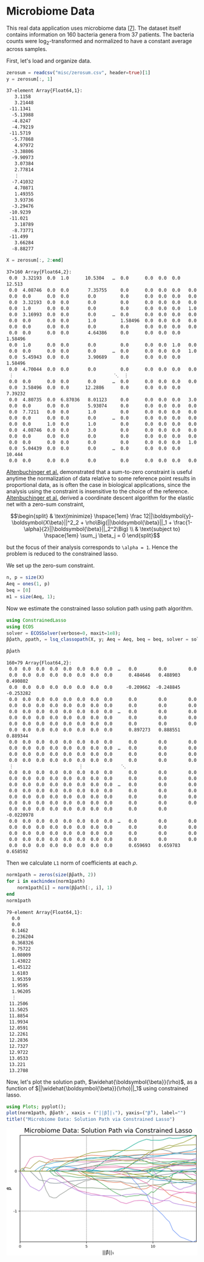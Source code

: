 
# Microbiome Data


   This real data application uses microbiome data [[7](../references.md#7)]. The dataset itself contains information on 160 bacteria genera from 37 patients. The bacteria counts were $\log_2$-transformed and normalized to have a constant average across samples.

First, let's load and organize data.


```julia
zerosum = readcsv("misc/zerosum.csv", header=true)[1]
y = zerosum[:, 1]
```




    37-element Array{Float64,1}:
       3.1158 
       3.21448
     -11.1341 
      -5.13988
      -4.8247 
      -4.79219
     -11.5719 
      -5.77868
       4.97972
      -3.38806
      -9.90973
       3.07384
       2.77814
       ⋮      
      -7.41032
       4.70871
       1.49355
       3.93736
      -3.29476
     -10.9239 
     -11.021  
       3.18789
      -8.73771
     -11.499  
       3.66284
      -8.88277




```julia
X = zerosum[:, 2:end]
```




    37×160 Array{Float64,2}:
     0.0  3.32193  0.0  1.0      10.5304   …  0.0      0.0  0.0  0.0  12.513  
     0.0  4.08746  0.0  0.0       7.35755     0.0      0.0  0.0  0.0   0.0    
     0.0  0.0      0.0  0.0       0.0         0.0      0.0  0.0  0.0   0.0    
     0.0  3.32193  0.0  0.0       0.0         0.0      0.0  0.0  0.0   0.0    
     0.0  1.0      0.0  0.0       0.0         0.0      0.0  0.0  0.0   1.0    
     0.0  3.16993  0.0  0.0       0.0      …  0.0      0.0  0.0  0.0   0.0    
     0.0  0.0      0.0  0.0       1.0         1.58496  0.0  0.0  0.0   0.0    
     0.0  0.0      0.0  0.0       0.0         0.0      0.0  0.0  0.0   0.0    
     0.0  0.0      0.0  0.0       4.64386     0.0      0.0  0.0  0.0   1.58496
     0.0  1.0      0.0  0.0       0.0         0.0      0.0  0.0  1.0   0.0    
     0.0  0.0      0.0  0.0       0.0      …  0.0      0.0  0.0  0.0   1.0    
     0.0  5.45943  0.0  0.0       3.90689     0.0      0.0  0.0  0.0   1.58496
     0.0  4.70044  0.0  0.0       0.0         0.0      0.0  0.0  0.0   0.0    
     ⋮                                     ⋱  ⋮                               
     0.0  0.0      0.0  0.0       0.0      …  0.0      0.0  0.0  0.0   0.0    
     0.0  3.58496  0.0  0.0      12.2886      0.0      0.0  0.0  0.0   7.39232
     0.0  4.80735  0.0  6.87036   8.01123     0.0      0.0  0.0  0.0   3.0    
     0.0  0.0      0.0  0.0       5.93074     0.0      0.0  0.0  0.0   0.0    
     0.0  7.7211   0.0  0.0       1.0         0.0      0.0  0.0  0.0   0.0    
     0.0  0.0      0.0  0.0       0.0      …  0.0      0.0  0.0  0.0   0.0    
     0.0  0.0      1.0  0.0       1.0         0.0      0.0  0.0  0.0   0.0    
     0.0  4.08746  0.0  0.0       3.0         0.0      0.0  0.0  0.0   0.0    
     0.0  0.0      0.0  0.0       0.0         0.0      0.0  0.0  0.0   0.0    
     0.0  0.0      0.0  0.0       0.0         0.0      0.0  0.0  0.0   1.0    
     0.0  5.04439  0.0  0.0       0.0      …  0.0      0.0  0.0  0.0  10.444  
     0.0  0.0      0.0  0.0       0.0         0.0      0.0  0.0  0.0   0.0    



[Altenbuchinger et al.](../references.md#1) demonstrated that a sum-to-zero constraint is useful anytime the normalization of data relative to some reference point results in proportional data, as is often the case in biological applications, since the analysis using the constraint is insensitive to the choice of the reference. [Altenbuchinger et al.](../references.md#1) derived a coordinate descent algorithm for the elastic net with a zero-sum constraint, 

```math
\begin{split}
& \text{minimize} \hspace{1em} \frac 12||\boldsymbol{y}-\boldsymbol{X\beta}||^2_2 + \rho\Big(||\boldsymbol{\beta}||_1 + \frac{1-\alpha}{2}||\boldsymbol{\beta}||_2^2\Big) \\
& \text{subject to} \hspace{1em} \sum_j \beta_j = 0
\end{split}
```

but the focus of their analysis corresponds to ``\alpha = 1``. Hence the problem is reduced to the constrained lasso.

We set up the zero-sum constraint.


```julia
n, p = size(X)
Aeq = ones(1, p)
beq = [0]
m1 = size(Aeq, 1);
```

Now we estimate the constrained lasso solution path using path algorithm.


```julia
using ConstrainedLasso
using ECOS
solver = ECOSSolver(verbose=0, maxit=1e8);
β̂path, ρpath, = lsq_classopath(X, y; Aeq = Aeq, beq = beq, solver = solver)
```


```julia
β̂path
```




    160×79 Array{Float64,2}:
     0.0  0.0  0.0  0.0  0.0  0.0  0.0  0.0  …   0.0        0.0        0.0      
     0.0  0.0  0.0  0.0  0.0  0.0  0.0  0.0      0.484646   0.488903   0.490802 
     0.0  0.0  0.0  0.0  0.0  0.0  0.0  0.0     -0.209662  -0.248845  -0.253282 
     0.0  0.0  0.0  0.0  0.0  0.0  0.0  0.0      0.0        0.0        0.0      
     0.0  0.0  0.0  0.0  0.0  0.0  0.0  0.0      0.0        0.0        0.0      
     0.0  0.0  0.0  0.0  0.0  0.0  0.0  0.0  …   0.0        0.0        0.0      
     0.0  0.0  0.0  0.0  0.0  0.0  0.0  0.0      0.0        0.0        0.0      
     0.0  0.0  0.0  0.0  0.0  0.0  0.0  0.0      0.0        0.0        0.0      
     0.0  0.0  0.0  0.0  0.0  0.0  0.0  0.0      0.897273   0.888551   0.889344 
     0.0  0.0  0.0  0.0  0.0  0.0  0.0  0.0      0.0        0.0        0.0      
     0.0  0.0  0.0  0.0  0.0  0.0  0.0  0.0  …   0.0        0.0        0.0      
     0.0  0.0  0.0  0.0  0.0  0.0  0.0  0.0      0.0        0.0        0.0      
     0.0  0.0  0.0  0.0  0.0  0.0  0.0  0.0      0.0        0.0        0.0      
     ⋮                        ⋮              ⋱                                  
     0.0  0.0  0.0  0.0  0.0  0.0  0.0  0.0      0.0        0.0        0.0      
     0.0  0.0  0.0  0.0  0.0  0.0  0.0  0.0      0.0        0.0        0.0      
     0.0  0.0  0.0  0.0  0.0  0.0  0.0  0.0  …   0.0        0.0        0.0      
     0.0  0.0  0.0  0.0  0.0  0.0  0.0  0.0      0.0        0.0        0.0      
     0.0  0.0  0.0  0.0  0.0  0.0  0.0  0.0      0.0        0.0        0.0      
     0.0  0.0  0.0  0.0  0.0  0.0  0.0  0.0      0.0        0.0        0.0      
     0.0  0.0  0.0  0.0  0.0  0.0  0.0  0.0      0.0        0.0       -0.0220978
     0.0  0.0  0.0  0.0  0.0  0.0  0.0  0.0  …   0.0        0.0        0.0      
     0.0  0.0  0.0  0.0  0.0  0.0  0.0  0.0      0.0        0.0        0.0      
     0.0  0.0  0.0  0.0  0.0  0.0  0.0  0.0      0.0        0.0        0.0      
     0.0  0.0  0.0  0.0  0.0  0.0  0.0  0.0      0.0        0.0        0.0      
     0.0  0.0  0.0  0.0  0.0  0.0  0.0  0.0      0.659693   0.659783   0.658592 



Then we calculate `L1` norm of coefficients at each $\rho$.


```julia
norm1path = zeros(size(β̂path, 2))
for i in eachindex(norm1path)
    norm1path[i] = norm(β̂path[:, i], 1)
end
norm1path
```




    79-element Array{Float64,1}:
      0.0     
      0.0     
      0.1462  
      0.236204
      0.368326
      0.75722 
      1.08009 
      1.43022 
      1.45122 
      1.6103  
      1.95359 
      1.9595  
      1.96205 
      ⋮       
     11.2506  
     11.5025  
     11.8854  
     11.9934  
     12.0591  
     12.2261  
     12.2836  
     12.7327  
     12.9722  
     13.0533  
     13.221   
     13.2708  



Now, let's plot the solution path, $\widehat{\boldsymbol{\beta}}(\rho)$, as a function of $||\widehat{\boldsymbol{\beta}}(\rho)||_1$ using constrained lasso.


```julia
using Plots; pyplot();
plot(norm1path, β̂path', xaxis = ("||β̂||₁"), yaxis=("β̂"), label="")
title!("Microbiome Data: Solution Path via Constrained Lasso")
```

![](misc/micro.svg)
